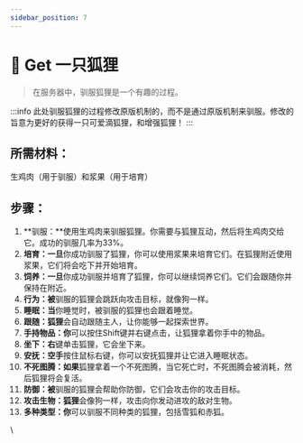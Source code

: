 ```yaml
---
sidebar_position: 7
---
```

# 🦊 Get 一只狐狸
> 在服务器中，驯服狐狸是一个有趣的过程。

:::info
此处驯服狐狸的过程修改原版机制的，而不是通过原版机制来驯服。修改的旨意为更好的获得一只可爱滴狐狸，和增强狐狸！
:::

## **所需材料：**&#x20;

生鸡肉（用于驯服）和浆果（用于培育）

## **步骤：**

1. **驯服：**使用生鸡肉来驯服狐狸。你需要与狐狸互动，然后将生鸡肉交给它。成功的驯服几率为33%。
2. **培育：一旦**你成功驯服了狐狸，你可以使用浆果来培育它们。在狐狸附近使用浆果，它们将会吃下并开始培育。
3. **饲养：一旦**你成功驯服并培育了狐狸，你可以继续饲养它们。它们会跟随你并保持在附近。
4. **行为：被**驯服的狐狸会跳跃向攻击目标，就像狗一样。
5. **睡眠：当**你睡觉时，被驯服的狐狸也会跟着睡觉。
6. **跟随：狐狸**会自动跟随主人，让你能够一起探索世界。
7. **手持物品：你**可以按住Shift键并右键点击，让狐狸拿着你手中的物品。
8. **坐下：右**键单击狐狸，它会坐下来。
9. **安抚：空手**按住鼠标右键，你可以安抚狐狸并让它进入睡眠状态。
10. **不死图腾：如果**狐狸拿着一个不死图腾，当它死亡时，不死图腾会被消耗，然后狐狸将会复活。
11. **防御：被**驯服的狐狸会帮助你防御，它们会攻击你的攻击目标。
12. **攻击生物：狐狸**会像狗一样，攻击向你发动进攻的敌对生物。
13. **多种类型：你**可以驯服不同种类的狐狸，包括雪狐和赤狐。

\
